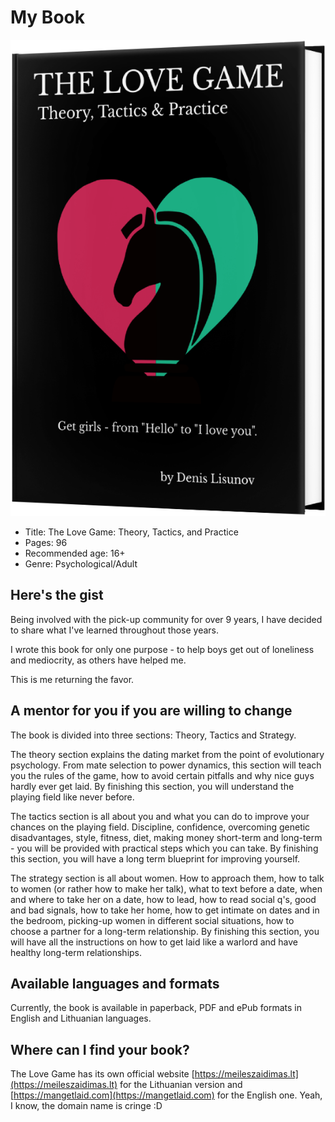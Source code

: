 # My Book

![Front cover](/static/images/mk2.png)

* Title: The Love Game: Theory, Tactics, and Practice
* Pages: 96
* Recommended age: 16+
* Genre: Psychological/Adult

## Here's the gist

Being involved with the pick-up community for over 9 years,
I have decided to share what I've learned throughout those years.

I wrote this book for only one purpose - to help boys get out of loneliness and mediocrity, as others have
helped me.

This is me returning the favor.

## A mentor for you if you are willing to change

The book is divided into three sections: Theory, Tactics and Strategy.

The theory section explains the dating market from the point of evolutionary psychology.
From mate selection to power dynamics, this section will teach you the rules of the game,
how to avoid certain pitfalls and why nice guys hardly ever get laid.
By finishing this section, you will understand the playing field like never before.

The tactics section is all about you and what you can do to improve your chances on the playing field. 
Discipline, confidence, overcoming genetic disadvantages, style, fitness, diet, making money short-term and long-term - you will be provided with practical steps which you can take. 
By finishing this section, you will have a long term blueprint for improving yourself.

The strategy section is all about women. How to approach them, how to talk to women (or rather 
how to make her talk), what to text before a date, when and where to take her on a date, how to lead, 
how to read social q's, good and bad signals,
how to take her home, how to get intimate on dates and in the bedroom, picking-up women in different social situations, how to choose a partner for a long-term relationship.
By finishing this section, you will have all the instructions on how to get laid like a warlord and have healthy long-term relationships.

## Available languages and formats 

Currently, the book is available in paperback, PDF and ePub formats in English and Lithuanian languages.

## Where can I find your book?

The Love Game has its own official website [https://meileszaidimas.lt](https://meileszaidimas.lt) for the Lithuanian version and [https://mangetlaid.com](https://mangetlaid.com) for the English one. Yeah, I know, the domain name is cringe :D

